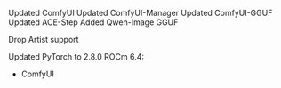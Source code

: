 Updated ComfyUI
Updated ComfyUI-Manager
Updated ComfyUI-GGUF
Updated ACE-Step
Added Qwen-Image GGUF

Drop Artist support

Updated PyTorch to 2.8.0 ROCm 6.4:
- ComfyUI